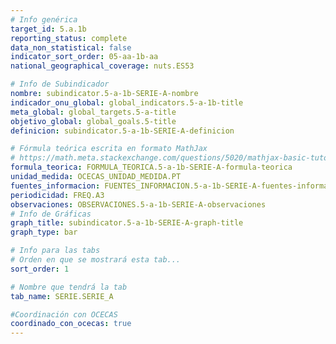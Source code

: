 ```yaml
---
# Info genérica
target_id: 5.a.1b
reporting_status: complete
data_non_statistical: false
indicator_sort_order: 05-aa-1b-aa
national_geographical_coverage: nuts.ES53

# Info de Subindicador
nombre: subindicator.5-a-1b-SERIE-A-nombre
indicador_onu_global: global_indicators.5-a-1b-title
meta_global: global_targets.5-a-title
objetivo_global: global_goals.5-title
definicion: subindicator.5-a-1b-SERIE-A-definicion

# Fórmula teórica escrita en formato MathJax
# https://math.meta.stackexchange.com/questions/5020/mathjax-basic-tutorial-and-quick-reference
formula_teorica: FORMULA_TEORICA.5-a-1b-SERIE-A-formula-teorica
unidad_medida: OCECAS_UNIDAD_MEDIDA.PT
fuentes_informacion: FUENTES_INFORMACION.5-a-1b-SERIE-A-fuentes-informacion
periodicidad: FREQ.A3
observaciones: OBSERVACIONES.5-a-1b-SERIE-A-observaciones
# Info de Gráficas
graph_title: subindicator.5-a-1b-SERIE-A-graph-title
graph_type: bar

# Info para las tabs
# Orden en que se mostrará esta tab...
sort_order: 1

# Nombre que tendrá la tab
tab_name: SERIE.SERIE_A

#Coordinación con OCECAS
coordinado_con_ocecas: true
---
```


